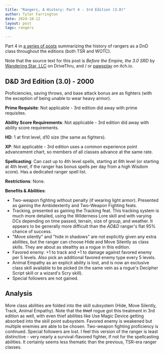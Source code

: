 ```yaml
---
title: "Rangers, A History: Part 4 - 3rd Edition (3.0)"
author: Tyler Farrington
date: 2024-10-12
layout: post
tags: rangers

---
```


Part 4 in [a series of posts](https://underwaterowlbear.github.io/tag/rangers) summarizing the history of rangers as a DnD class throughout the editions (both TSR and WOTC).

Note that the source text for this post is *Before the Empire, the 3.0 SRD* by [Wandering Star, LLC](https://www.drivethrurpg.com/en/product/423878/before-the-empire-the-3-0-srd) on DriveThru, and / or [pawsplay](https://pawsplay.itch.io/before-the-empire-the-30-srd) on itch.io.

## D&D 3rd Edition (3.0) - 2000

Proficiencies, saving throws, and base attack bonus are as fighters (with the exception of being unable to wear heavy armor).

**Prime Requisite**: Not applicable - 3rd edition did away with prime requisites.

**Ability Score Requirements**: Not applicable - 3rd edition did away with ability score requirements.

**HD**: 1 at first level, d10 size (the same as fighters).

**XP**: Not applicable - 3rd edition uses a common experience point advancement chart, so members of all classes advance at the same rate.

**Spellcasting**: Can cast up to 4th level spells, starting at 6th level (or starting at 4th level, if the ranger has bonus spells per day from a high Wisdom score). Has a dedicated ranger spell list.

**Restrictions**: None.

**Benefits & Abilities**:

- Two-weapon fighting without penalty (if wearing light armor). Presented as gaining the Ambidexterity and Two-Weapon Fighting feats.
- Tracking, presented as gaining the Tracking feat. This tracking system is much more detailed, using the Wilderness Lore skill and with varying DCs depending on time passed, terrain, size of group, and weather. It appears to be generally more difficult than the *AD&D* ranger's flat 95% chance of success.
- "Move silently" and "hide in shadows" are not explicitly given any extra abilities, but the ranger can choose Hide and Move Silently as class skills. They are about as stealthy as a rogue in this edition.
- Favored enemy: +1 to track and +1 to damage against favored enemy per 5 levels. Also pick an additional favored enemy type every 5 levels.
- Animal Empathy as an explicit ability is lost, and is now an exclusive class skill available to be picked (in the same vein as a rogue's Decipher Script skill or a wizard's Scry skill).
- Special followers are not gained.

## Analysis

More class abilities are folded into the skill subsystem (Hide, Move Silently, Track, Animal Empathy). Note that the ~~thief~~ rogue got this treatment in 3rd edition as well, with even thief abilities like Use Magic Device getting absorbed into the skill point subsystem. Favored enemy is weakened but multiple enemies are able to be chosen. Two-weapon fighting proficiency is continued. Special followers are lost. I feel this version of the ranger is least distinctive - very nearly a survival-flavored fighter, if not for the spellcasting abilities. It certainly seems less thematic than the previous, TSR-era ranger classes.
